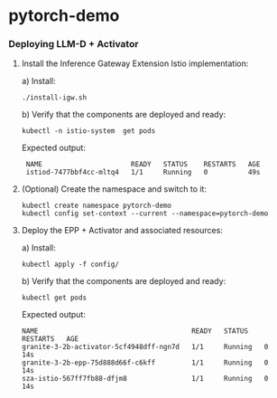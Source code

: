 # pytorch-demo


### Deploying LLM-D + Activator

1. Install the Inference Gateway Extension Istio implementation:

   a) Install:
    ```shell
    ./install-igw.sh
    ```

   b) Verify that the components are deployed and ready:
   ```shell
   kubectl -n istio-system  get pods
   ```
   
   Expected output:
   ```console
    NAME                      READY   STATUS    RESTARTS   AGE
    istiod-7477bbf4cc-mltq4   1/1     Running   0          49s
   ```

2. (Optional) Create the namespace and switch to it:

    ```shell
    kubectl create namespace pytorch-demo
    kubectl config set-context --current --namespace=pytorch-demo
    ```

3. Deploy the EPP + Activator and associated resources:

   a) Install: 
    ```shell
    kubectl apply -f config/
    ```

    b) Verify that the components are deployed and ready:

    ```shell
    kubectl get pods
    ```
    Expected output:
    ```console
    NAME                                      READY   STATUS    RESTARTS   AGE
    granite-3-2b-activator-5cf4948dff-ngn7d   1/1     Running   0          14s
    granite-3-2b-epp-75d888d66f-c6kff         1/1     Running   0          14s
    sza-istio-567ff7fb88-dfjm8                1/1     Running   0          14s
    ```